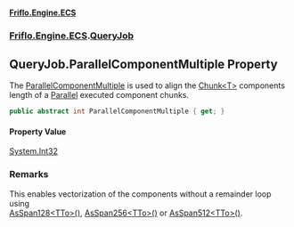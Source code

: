 #### [Friflo.Engine.ECS](index.md#'index')
### [Friflo.Engine.ECS](Friflo.Engine.ECS.md#'Friflo.Engine.ECS').[QueryJob](QueryJob.md#'Friflo.Engine.ECS.QueryJob')

## QueryJob.ParallelComponentMultiple Property

The [ParallelComponentMultiple](QueryJob.ParallelComponentMultiple.md#'Friflo.Engine.ECS.QueryJob.ParallelComponentMultiple') is used to align the [Chunk&lt;T&gt;](Chunk_T_.md#'Friflo.Engine.ECS.Chunk<T>') components length 
of a [Parallel](JobExecution.md#Friflo.Engine.ECS.JobExecution.Parallel#'Friflo.Engine.ECS.JobExecution.Parallel') executed component chunks.

```csharp
public abstract int ParallelComponentMultiple { get; }
```

#### Property Value
[System.Int32](https://docs.microsoft.com/en-us/dotnet/api/System.Int32#'System.Int32')

### Remarks
This enables vectorization of the components without a remainder loop using<br/>[AsSpan128&lt;TTo&gt;()](Chunk_T_.AsSpan128_TTo_().md#'Friflo.Engine.ECS.Chunk<T>.AsSpan128<TTo>()'), [AsSpan256&lt;TTo&gt;()](Chunk_T_.AsSpan256_TTo_().md#'Friflo.Engine.ECS.Chunk<T>.AsSpan256<TTo>()') or [AsSpan512&lt;TTo&gt;()](Chunk_T_.AsSpan512_TTo_().md#'Friflo.Engine.ECS.Chunk<T>.AsSpan512<TTo>()').